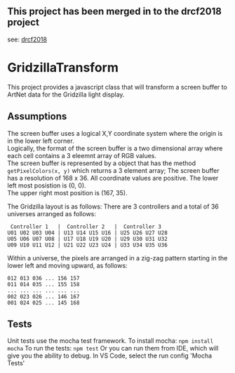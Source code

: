 ## This project has been merged in to the drcf2018 project
see: [drcf2018](https://github.com/cwmaloney/drcf2018)

# GridzillaTransform
This project provides a javascript class that will transform a screen buffer to ArtNet data for the Gridzilla light display.

## Assumptions
The screen buffer uses a logical X,Y coordinate system where the origin is in the lower left corner.   
Logically, the format of the screen buffer is a two dimensional array where each cell contains a 3 eleemnt array of RGB values.  
The screen buffer is represented by a object that has the method `getPixelColors(x, y)` which returns a 3 element array;
The screen buffer has a resolution of 168 x 36.  All coordinate values are positive.  The lower left most posistion is (0, 0).  
The upper right most position is (167, 35).

The Gridzilla layout is as follows:
There are 3 controllers and a total of 36 universes arranged as follows:

```
 Controller 1   |  Controller 2   |  Controller 3
U01 U02 U03 U04 | U13 U14 U15 U16 | U25 U26 U27 U28
U05 U06 U07 U08 | U17 U18 U19 U20 | U29 U30 U31 U32
U09 U10 U11 U12 | U21 U22 U23 U24 | U33 U34 U35 U36
```

Within a universe, the pixels are arranged in a zig-zag pattern starting in the lower left
and moving upward, as follows:

```
012 013 036 ... 156 157
011 014 035 ... 155 158
... ... ... ... ... ...
002 023 026 ... 146 167
001 024 025 ... 145 168
```

## Tests
Unit tests use the mocha test framework.
To install mocha: `npm install mocha`
To run the tests: `npm test`
Or you can run them from IDE, which will give you the ability to debug.  In VS Code, select the run config 'Mocha Tests'
